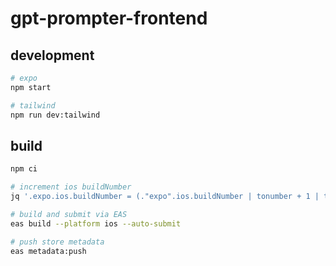 # gpt-prompter-frontend

## development

```sh
# expo
npm start

# tailwind
npm run dev:tailwind
```

## build

```sh
npm ci

# increment ios buildNumber
jq '.expo.ios.buildNumber = (."expo".ios.buildNumber | tonumber + 1 | tostring) | . ' app.json > app_new.json && mv app_new.json app.json

# build and submit via EAS
eas build --platform ios --auto-submit

# push store metadata
eas metadata:push
```
